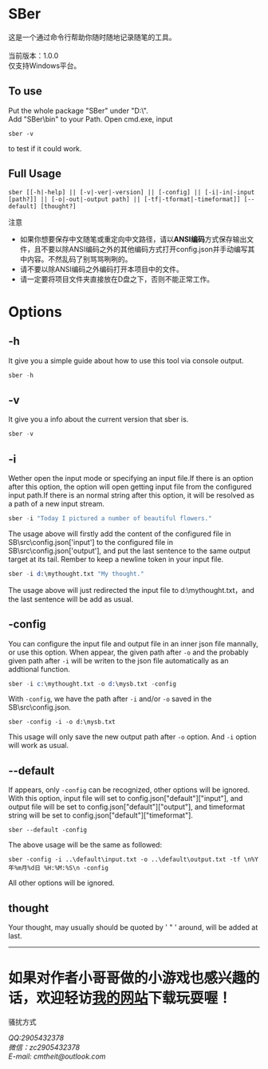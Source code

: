 
# SBer
这是一个通过命令行帮助你随时随地记录随笔的工具。<br>
<br>当前版本：1.0.0
<br>仅支持Windows平台。

## To use
Put the whole package "SBer" under "D:\\".<br>
Add "SBer\bin" to your Path. Open cmd.exe, input 
```
sber -v
```
to test if it could work.
## Full Usage
```
sber [[-h|-help] || [-v|-ver|-version] || [-config] || [-i|-in|-input [path?]] || [-o|-out|-output path] || [-tf|-tformat|-timeformat]] [--default] [thought?]
```

<aside>注意</aside>
<ul>
  <li>如果你想要保存中文随笔或重定向中文路径，请以<b>ANSI编码</b>方式保存输出文件，且不要以除ANSI编码之外的其他编码方式打开config.json并手动编写其中内容。不然乱码了别骂骂咧咧的。
  <li>请不要以除ANSI编码之外编码打开本项目中的文件。</li>
  <li>请一定要将项目文件夹直接放在D盘之下，否则不能正常工作。</li>
</ul>

# Options
## -h
It give you a simple guide about how to use this tool via console output.
```s
sber -h
```
## -v
It give you a info about the current version that sber is.
```s
sber -v
```

## -i
Wether open the input mode or specifying an input file.If there is an option after this option, the option will open getting input file from the configured input path.If there is an normal string after this option, it will be resolved as a path of a new input stream.

```s
sber -i "Today I pictured a number of beautiful flowers."
```
The usage above will firstly add the content of the configured file in SB\src\config.json['input'] to the configured file in SB\src\config.json['output'], and put the last sentence to the same output target at its tail. Rember to keep a newline token in your input file.
```s
sber -i d:\mythought.txt "My thought."
```
The usage above will just redirected the input file to d:\mythought.txt，and the last sentence will be add as usual.


## -config
You can configure the input file and output file in an inner json file mannally, or use this option. When appear, the given path after `-o` and the probably given path after `-i` will be writen to the json file automatically as an addtional function.
```s
sber -i c:\mythought.txt -o d:\mysb.txt -config
```
With `-config`, we have the path after `-i` and/or `-o` saved in the SB\src\config.json.
```
sber -config -i -o d:\mysb.txt
```
This usage will only save the new output path after `-o` option. And `-i` option will work as usual.
## --default
If appears, only `-config` can be recognized, other options will be ignored.<br>
With this option, input file will set to config.json["default"]["input"], and output file will be set to config.json["default"]["output"], and timeformat string will be set to config.json["default"]["timeformat"].
```shell
sber --default -config
```
The above usage will be the same as followed:
```shell
sber -config -i ..\default\input.txt -o ..\default\output.txt -tf \n%Y年%m月%d日 %H:%M:%S\n -config
```
All other options will be ignored. 
## thought
Your thought, may usually should be quoted by 
' " ' around, will be added at last.
<hr/>

# 如果对作者小哥哥做的小游戏也感兴趣的话，欢迎轻访<a href="http://www.cmtheit.com">我的网站</a>下载玩耍喔！

骚扰方式
<address>QQ:2905432378</address>
<address>微信：zc2905432378</address>
<address>E-mail: cmtheit@outlook.com</address>
